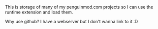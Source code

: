 This is storage of many of my
penguinmod.com
projects so I can use the
runtime
extension and load them.

Why use github?
I have a webserver but I don't wanna link to it :D
